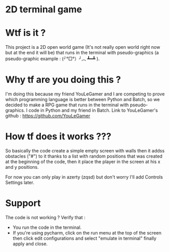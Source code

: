 # 2D terminal game
# Wtf is it ?
This project is a 2D open world game (It's not really open world right now but at the end it will be) that runs in the terminal with pseudo-graphics (a pseudo-graphic example : (╯°□°）╯︵ ┻━┻ ).

# Why tf are you doing this ?
I'm doing this because my friend YouLeGamer and I are competing to prove which programming language is better between Python and Batch, so we decided to make a RPG game that runs in the terminal with pseudo-graphics. I code in Python and my friend in Batch.
Link to YouLeGamer's github : https://github.com/YouLeGamer

# How tf does it works ???
So basically the code create a simple empty screen with walls then it addss obstacles ("#") to it thanks to a list with random positions that was created at the beginning of the code, then it place the player in the screen at his x and y positions.

For now you can only play in azerty (zqsd) but don't worry I'll add Controls Settings later.

# Support
The code is not working ?
Verify that :
- You run the code in the terminal.
- If you're using pycharm, click on the run menu at the top of the screen then click edit configurations and select "emulate in terminal" finally apply and close.
